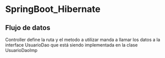 # SpringBoot_Hibernate
## Flujo de datos

Controller define la ruta y el metodo a utilizar manda a llamar los datos a la interface UsuarioDao que está siendo 
implementada en la clase UsuarioDaoImp
